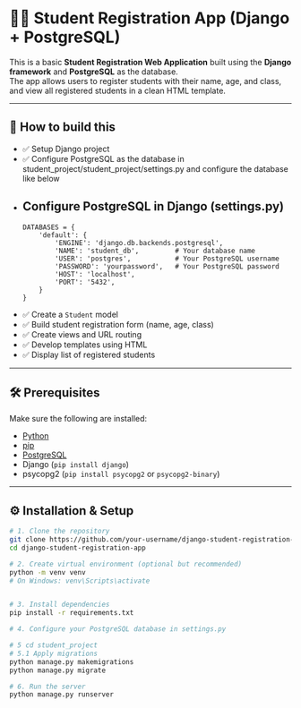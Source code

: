# 🧑‍🎓 Student Registration App (Django + PostgreSQL)

This is a basic **Student Registration Web Application** built using the **Django framework** and **PostgreSQL** as the database.  
The app allows users to register students with their name, age, and class, and view all registered students in a clean HTML template.

---

## 📌  How to build this

- ✅ Setup Django project
- ✅ Configure PostgreSQL as the database in student_project/student_project/settings.py and configure the database like below
- ## Configure PostgreSQL in Django (settings.py)
      DATABASES = {
          'default': {
              'ENGINE': 'django.db.backends.postgresql',
              'NAME': 'student_db',         # Your database name
              'USER': 'postgres',           # Your PostgreSQL username
              'PASSWORD': 'yourpassword',   # Your PostgreSQL password
              'HOST': 'localhost',
              'PORT': '5432',
          }
      }  
- ✅ Create a `Student` model
- ✅ Build student registration form (name, age, class)
- ✅ Create views and URL routing
- ✅ Develop templates using HTML
- ✅ Display list of registered students

---

## 🛠️ Prerequisites

Make sure the following are installed:

- [Python](https://www.python.org/downloads/)
- [pip](https://pip.pypa.io/en/stable/)
- [PostgreSQL](https://www.postgresql.org/download/)
- Django (`pip install django`)
- psycopg2 (`pip install psycopg2` or `psycopg2-binary`)

---

## ⚙️ Installation & Setup

```bash
# 1. Clone the repository
git clone https://github.com/your-username/django-student-registration-app.git
cd django-student-registration-app

# 2. Create virtual environment (optional but recommended)
python -m venv venv
# On Windows: venv\Scripts\activate


# 3. Install dependencies
pip install -r requirements.txt

# 4. Configure your PostgreSQL database in settings.py

# 5 cd student_project
# 5.1 Apply migrations
python manage.py makemigrations
python manage.py migrate

# 6. Run the server
python manage.py runserver


